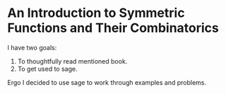 # An Introduction to Symmetric Functions and Their Combinatorics

I have two goals:
1. To thoughtfully read mentioned book.
2. To get used to sage.

Ergo I decided to use sage to work through examples and problems.
